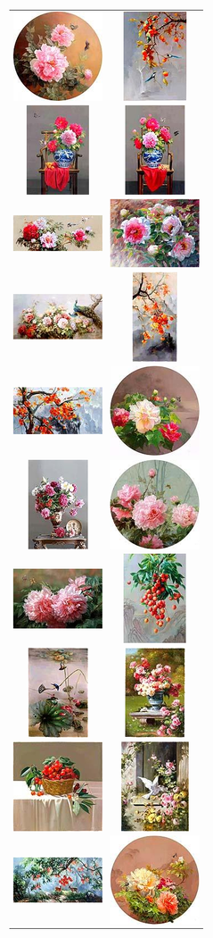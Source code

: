  <table>
     <tr>
         <td>
             <a href="1">
                 <center>
                     <img maxwidth="150" maxheight="150" src="1\Thumbnails\Thumbnail.Jpeg" />
                 </center>
             </a>
         </td>
         <td>
             <a href="2">
                 <center>
                     <img maxwidth="150" maxheight="150" src="2\Thumbnails\Thumbnail.Jpeg" />
                 </center>
             </a>
         </td>
     </tr>
     <tr>
         <td>
             <a href="3">
                 <center>
                     <img maxwidth="150" maxheight="150" src="3\Thumbnails\Thumbnail.Jpeg" />
                 </center>
             </a>
         </td>
         <td>
             <a href="4">
                 <center>
                     <img maxwidth="150" maxheight="150" src="4\Thumbnails\Thumbnail.Jpeg" />
                 </center>
             </a>
         </td>
     </tr>
     <tr>
         <td>
             <a href="5">
                 <center>
                     <img maxwidth="150" maxheight="150" src="5\Thumbnails\Thumbnail.Jpeg" />
                 </center>
             </a>
         </td>
         <td>
             <a href="6">
                 <center>
                     <img maxwidth="150" maxheight="150" src="6\Thumbnails\Thumbnail.Jpeg" />
                 </center>
             </a>
         </td>
     </tr>
     <tr>
         <td>
             <a href="7">
                 <center>
                     <img maxwidth="150" maxheight="150" src="7\Thumbnails\Thumbnail.Jpeg" />
                 </center>
             </a>
         </td>
         <td>
             <a href="8">
                 <center>
                     <img maxwidth="150" maxheight="150" src="8\Thumbnails\Thumbnail.Jpeg" />
                 </center>
             </a>
         </td>
     </tr>
     <tr>
         <td>
             <a href="9">
                 <center>
                     <img maxwidth="150" maxheight="150" src="9\Thumbnails\Thumbnail.Jpeg" />
                 </center>
             </a>
         </td>
         <td>
             <a href="10">
                 <center>
                     <img maxwidth="150" maxheight="150" src="10\Thumbnails\Thumbnail.Jpeg" />
                 </center>
             </a>
         </td>
     </tr>
     <tr>
         <td>
             <a href="11">
                 <center>
                     <img maxwidth="150" maxheight="150" src="11\Thumbnails\Thumbnail.Jpeg" />
                 </center>
             </a>
         </td>
         <td>
             <a href="12">
                 <center>
                     <img maxwidth="150" maxheight="150" src="12\Thumbnails\Thumbnail.Jpeg" />
                 </center>
             </a>
         </td>
     </tr>
     <tr>
         <td>
             <a href="13">
                 <center>
                     <img maxwidth="150" maxheight="150" src="13\Thumbnails\Thumbnail.Jpeg" />
                 </center>
             </a>
         </td>
         <td>
             <a href="14">
                 <center>
                     <img maxwidth="150" maxheight="150" src="14\Thumbnails\Thumbnail.Jpeg" />
                 </center>
             </a>
         </td>
     </tr>
     <tr>
         <td>
             <a href="15">
                 <center>
                     <img maxwidth="150" maxheight="150" src="15\Thumbnails\Thumbnail.Jpeg" />
                 </center>
             </a>
         </td>
         <td>
             <a href="16">
                 <center>
                     <img maxwidth="150" maxheight="150" src="16\Thumbnails\Thumbnail.Jpeg" />
                 </center>
             </a>
         </td>
     </tr>
     <tr>
         <td>
             <a href="17">
                 <center>
                     <img maxwidth="150" maxheight="150" src="17\Thumbnails\Thumbnail.Jpeg" />
                 </center>
             </a>
         </td>
         <td>
             <a href="18">
                 <center>
                     <img maxwidth="150" maxheight="150" src="18\Thumbnails\Thumbnail.Jpeg" />
                 </center>
             </a>
         </td>
     </tr>
     <tr>
         <td>
             <a href="19">
                 <center>
                     <img maxwidth="150" maxheight="150" src="19\Thumbnails\Thumbnail.Jpeg" />
                 </center>
             </a>
         </td>
         <td>
             <a href="20">
                 <center>
                     <img maxwidth="150" maxheight="150" src="20\Thumbnails\Thumbnail.Jpeg" />
                 </center>
             </a>
         </td>
     </tr>
 </table>
